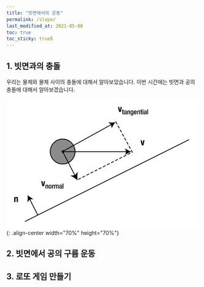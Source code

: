 ```yaml
---
title: "빗면에서의 운동"
permalink: /slope/
last_modified_at: 2021-05-08
toc: true
toc_sticky: trueß
---
```


## 1. 빗면과의 충돌

우리는 물체와 물체 사이의 충돌에 대해서 알아보았습니다. 이번 시간에는 빗면과 공의 충돌에 대해서 알아보겠습니다.

!["빗면과의 충돌"](/assets/images/slope.png){: .align-center width="70%" height="70%"}


## 2. 빗면에서 공의 구름 운동 

## 3. 로또 게임 만들기

